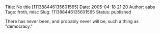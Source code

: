 Title: No title [111388446135601565]
Date: 2005-04-18 21:20
Author: aabs
Tags: froth, misc
Slug: 111388446135601565
Status: published

There has never been, and probably never will be, such a thing as "democracy."
